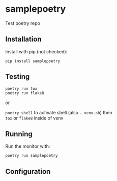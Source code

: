 # samplepoetry

Test poetry repo 

## Installation

Install with pip (not checked):

`pip install samplepoetry`

## Testing

`poetry run tox` <br/>
`poetry run flake8`

or 

`poetry shell` to activate shell (also `. venv.sh`) then <br/>
`tox` or `flake8` inside of venv


## Running

Run the monitor with:

`poetry run samplepoetry`

## Configuration

